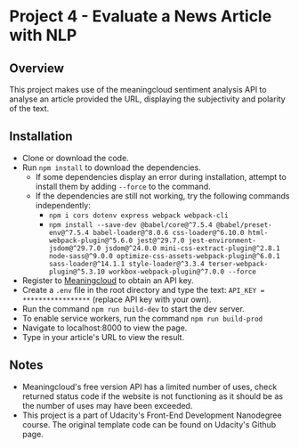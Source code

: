 # Project 4 - Evaluate a News Article with NLP

## Overview

This project makes use of the meaningcloud sentiment analysis API to analyse an article provided the URL, displaying the subjectivity and polarity of the text.

## Installation

- Clone or download the code.
- Run `npm install` to download the dependencies.
  - If some dependencies display an error during installation, attempt to install them by adding `--force` to the command.
  - If the dependencies are still not working, try the following commands independently:
    - `npm i cors dotenv express webpack webpack-cli`
    - `npm install --save-dev @babel/core@^7.5.4 @babel/preset-env@^7.5.4 babel-loader@^8.0.6 css-loader@^6.10.0 html-webpack-plugin@^5.6.0 jest@^29.7.0 jest-environment-jsdom@^29.7.0 jsdom@^24.0.0 mini-css-extract-plugin@^2.8.1 node-sass@^9.0.0 optimize-css-assets-webpack-plugin@^6.0.1 sass-loader@^14.1.1 style-loader@^3.3.4 terser-webpack-plugin@^5.3.10 workbox-webpack-plugin@^7.0.0 --force`
- Register to [Meaningcloud](https://www.meaningcloud.com/) to obtain an API key.
- Create a `.env` file in the root directory and type the text: `API_KEY = *****************` (replace API key with your own).
- Run the command `npm run build-dev` to start the dev server.
- To enable service workers, run the command `npm run build-prod`
- Navigate to localhost:8000 to view the page.
- Type in your article's URL to view the result.

## Notes

- Meaningcloud's free version API has a limited number of uses, check returned status code if the website is not functioning as it should be as the number of uses may have been exceeded.
- This project is a part of Udacity's Front-End Development Nanodegree course. The original template code can be found on Udacity's Github page.
